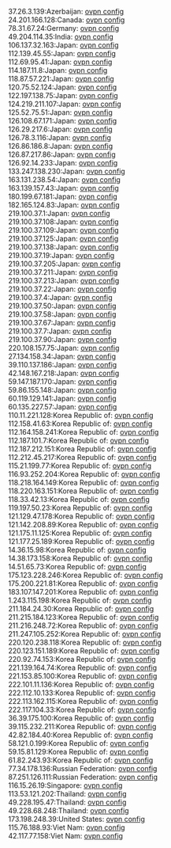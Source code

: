 37.26.3.139:Azerbaijan: [ovpn config](vpn/37_26_3_139.ovpn)  
24.201.166.128:Canada: [ovpn config](vpn/24_201_166_128.ovpn)  
78.31.67.24:Germany: [ovpn config](vpn/78_31_67_24.ovpn)  
49.204.114.35:India: [ovpn config](vpn/49_204_114_35.ovpn)  
106.137.32.163:Japan: [ovpn config](vpn/106_137_32_163.ovpn)  
112.139.45.55:Japan: [ovpn config](vpn/112_139_45_55.ovpn)  
112.69.95.41:Japan: [ovpn config](vpn/112_69_95_41.ovpn)  
114.187.11.8:Japan: [ovpn config](vpn/114_187_11_8.ovpn)  
118.87.57.221:Japan: [ovpn config](vpn/118_87_57_221.ovpn)  
120.75.52.124:Japan: [ovpn config](vpn/120_75_52_124.ovpn)  
122.197.138.75:Japan: [ovpn config](vpn/122_197_138_75.ovpn)  
124.219.211.107:Japan: [ovpn config](vpn/124_219_211_107.ovpn)  
125.52.75.51:Japan: [ovpn config](vpn/125_52_75_51.ovpn)  
126.108.67.171:Japan: [ovpn config](vpn/126_108_67_171.ovpn)  
126.29.217.6:Japan: [ovpn config](vpn/126_29_217_6.ovpn)  
126.78.3.116:Japan: [ovpn config](vpn/126_78_3_116.ovpn)  
126.86.186.8:Japan: [ovpn config](vpn/126_86_186_8.ovpn)  
126.87.217.86:Japan: [ovpn config](vpn/126_87_217_86.ovpn)  
126.92.14.233:Japan: [ovpn config](vpn/126_92_14_233.ovpn)  
133.247.138.230:Japan: [ovpn config](vpn/133_247_138_230.ovpn)  
163.131.238.54:Japan: [ovpn config](vpn/163_131_238_54.ovpn)  
163.139.157.43:Japan: [ovpn config](vpn/163_139_157_43.ovpn)  
180.199.67.181:Japan: [ovpn config](vpn/180_199_67_181.ovpn)  
182.165.124.83:Japan: [ovpn config](vpn/182_165_124_83.ovpn)  
219.100.37.1:Japan: [ovpn config](vpn/219_100_37_1.ovpn)  
219.100.37.108:Japan: [ovpn config](vpn/219_100_37_108.ovpn)  
219.100.37.109:Japan: [ovpn config](vpn/219_100_37_109.ovpn)  
219.100.37.125:Japan: [ovpn config](vpn/219_100_37_125.ovpn)  
219.100.37.138:Japan: [ovpn config](vpn/219_100_37_138.ovpn)  
219.100.37.19:Japan: [ovpn config](vpn/219_100_37_19.ovpn)  
219.100.37.205:Japan: [ovpn config](vpn/219_100_37_205.ovpn)  
219.100.37.211:Japan: [ovpn config](vpn/219_100_37_211.ovpn)  
219.100.37.213:Japan: [ovpn config](vpn/219_100_37_213.ovpn)  
219.100.37.22:Japan: [ovpn config](vpn/219_100_37_22.ovpn)  
219.100.37.4:Japan: [ovpn config](vpn/219_100_37_4.ovpn)  
219.100.37.50:Japan: [ovpn config](vpn/219_100_37_50.ovpn)  
219.100.37.58:Japan: [ovpn config](vpn/219_100_37_58.ovpn)  
219.100.37.67:Japan: [ovpn config](vpn/219_100_37_67.ovpn)  
219.100.37.7:Japan: [ovpn config](vpn/219_100_37_7.ovpn)  
219.100.37.90:Japan: [ovpn config](vpn/219_100_37_90.ovpn)  
220.108.157.75:Japan: [ovpn config](vpn/220_108_157_75.ovpn)  
27.134.158.34:Japan: [ovpn config](vpn/27_134_158_34.ovpn)  
39.110.137.186:Japan: [ovpn config](vpn/39_110_137_186.ovpn)  
42.148.167.218:Japan: [ovpn config](vpn/42_148_167_218.ovpn)  
59.147.187.170:Japan: [ovpn config](vpn/59_147_187_170.ovpn)  
59.86.155.148:Japan: [ovpn config](vpn/59_86_155_148.ovpn)  
60.119.129.141:Japan: [ovpn config](vpn/60_119_129_141.ovpn)  
60.135.227.57:Japan: [ovpn config](vpn/60_135_227_57.ovpn)  
110.11.221.128:Korea Republic of: [ovpn config](vpn/110_11_221_128.ovpn)  
112.158.41.63:Korea Republic of: [ovpn config](vpn/112_158_41_63.ovpn)  
112.164.158.241:Korea Republic of: [ovpn config](vpn/112_164_158_241.ovpn)  
112.187.101.7:Korea Republic of: [ovpn config](vpn/112_187_101_7.ovpn)  
112.187.212.151:Korea Republic of: [ovpn config](vpn/112_187_212_151.ovpn)  
112.212.45.217:Korea Republic of: [ovpn config](vpn/112_212_45_217.ovpn)  
115.21.199.77:Korea Republic of: [ovpn config](vpn/115_21_199_77.ovpn)  
116.93.252.204:Korea Republic of: [ovpn config](vpn/116_93_252_204.ovpn)  
118.218.164.149:Korea Republic of: [ovpn config](vpn/118_218_164_149.ovpn)  
118.220.163.151:Korea Republic of: [ovpn config](vpn/118_220_163_151.ovpn)  
118.33.42.13:Korea Republic of: [ovpn config](vpn/118_33_42_13.ovpn)  
119.197.50.23:Korea Republic of: [ovpn config](vpn/119_197_50_23.ovpn)  
121.129.47.178:Korea Republic of: [ovpn config](vpn/121_129_47_178.ovpn)  
121.142.208.89:Korea Republic of: [ovpn config](vpn/121_142_208_89.ovpn)  
121.175.11.125:Korea Republic of: [ovpn config](vpn/121_175_11_125.ovpn)  
121.177.25.189:Korea Republic of: [ovpn config](vpn/121_177_25_189.ovpn)  
14.36.15.98:Korea Republic of: [ovpn config](vpn/14_36_15_98.ovpn)  
14.38.173.158:Korea Republic of: [ovpn config](vpn/14_38_173_158.ovpn)  
14.51.65.73:Korea Republic of: [ovpn config](vpn/14_51_65_73.ovpn)  
175.123.228.246:Korea Republic of: [ovpn config](vpn/175_123_228_246.ovpn)  
175.200.221.81:Korea Republic of: [ovpn config](vpn/175_200_221_81.ovpn)  
183.107.147.201:Korea Republic of: [ovpn config](vpn/183_107_147_201.ovpn)  
1.243.115.198:Korea Republic of: [ovpn config](vpn/1_243_115_198.ovpn)  
211.184.24.30:Korea Republic of: [ovpn config](vpn/211_184_24_30.ovpn)  
211.215.184.123:Korea Republic of: [ovpn config](vpn/211_215_184_123.ovpn)  
211.216.248.72:Korea Republic of: [ovpn config](vpn/211_216_248_72.ovpn)  
211.247.105.252:Korea Republic of: [ovpn config](vpn/211_247_105_252.ovpn)  
220.120.238.118:Korea Republic of: [ovpn config](vpn/220_120_238_118.ovpn)  
220.123.151.189:Korea Republic of: [ovpn config](vpn/220_123_151_189.ovpn)  
220.92.74.153:Korea Republic of: [ovpn config](vpn/220_92_74_153.ovpn)  
221.139.164.74:Korea Republic of: [ovpn config](vpn/221_139_164_74.ovpn)  
221.153.85.100:Korea Republic of: [ovpn config](vpn/221_153_85_100.ovpn)  
222.101.11.136:Korea Republic of: [ovpn config](vpn/222_101_11_136.ovpn)  
222.112.10.133:Korea Republic of: [ovpn config](vpn/222_112_10_133.ovpn)  
222.113.162.115:Korea Republic of: [ovpn config](vpn/222_113_162_115.ovpn)  
222.117.104.33:Korea Republic of: [ovpn config](vpn/222_117_104_33.ovpn)  
36.39.175.100:Korea Republic of: [ovpn config](vpn/36_39_175_100.ovpn)  
39.115.232.211:Korea Republic of: [ovpn config](vpn/39_115_232_211.ovpn)  
42.82.184.40:Korea Republic of: [ovpn config](vpn/42_82_184_40.ovpn)  
58.121.0.199:Korea Republic of: [ovpn config](vpn/58_121_0_199.ovpn)  
59.15.81.129:Korea Republic of: [ovpn config](vpn/59_15_81_129.ovpn)  
61.82.243.93:Korea Republic of: [ovpn config](vpn/61_82_243_93.ovpn)  
77.34.178.136:Russian Federation: [ovpn config](vpn/77_34_178_136.ovpn)  
87.251.126.111:Russian Federation: [ovpn config](vpn/87_251_126_111.ovpn)  
116.15.26.19:Singapore: [ovpn config](vpn/116_15_26_19.ovpn)  
113.53.121.202:Thailand: [ovpn config](vpn/113_53_121_202.ovpn)  
49.228.195.47:Thailand: [ovpn config](vpn/49_228_195_47.ovpn)  
49.228.68.248:Thailand: [ovpn config](vpn/49_228_68_248.ovpn)  
173.198.248.39:United States: [ovpn config](vpn/173_198_248_39.ovpn)  
115.76.188.93:Viet Nam: [ovpn config](vpn/115_76_188_93.ovpn)  
42.117.77.158:Viet Nam: [ovpn config](vpn/42_117_77_158.ovpn)  
